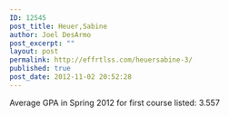 ```yaml
---
ID: 12545
post_title: Heuer,Sabine
author: Joel DesArmo
post_excerpt: ""
layout: post
permalink: http://effrtlss.com/heuersabine-3/
published: true
post_date: 2012-11-02 20:52:28
---
```

<p>Average GPA in Spring 2012 for first course listed: 3.557</p>
